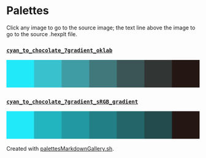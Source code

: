 # Palettes

Click any image to go to the source image; the text line above the image to go to the source .hexplt file.

### [`cyan_to_chocolate_7gradient_oklab`](cyan_to_chocolate_7gradient_oklab.hexplt)

[ ![cyan_to_chocolate_7gradient_oklab.png](cyan_to_chocolate_7gradient_oklab.png) ](cyan_to_chocolate_7gradient_oklab.png)

### [`cyan_to_chocolate_7gradient_sRGB_gradient`](cyan_to_chocolate_7gradient_sRGB_gradient.hexplt)

[ ![cyan_to_chocolate_7gradient_sRGB_gradient.png](cyan_to_chocolate_7gradient_sRGB_gradient.png) ](cyan_to_chocolate_7gradient_sRGB_gradient.png)

Created with [palettesMarkdownGallery.sh](https://github.com/earthbound19/_ebDev/blob/master/scripts/imgAndVideo/palettesMarkdownGallery.sh).